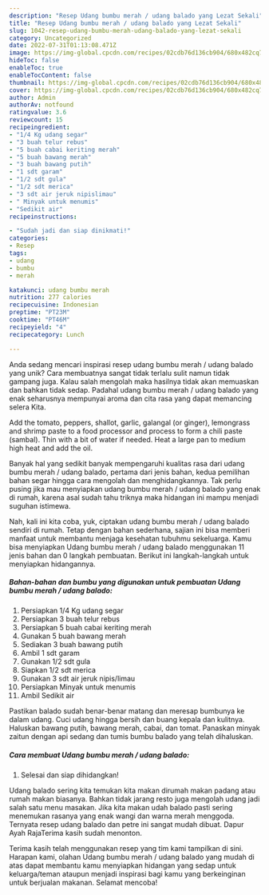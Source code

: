 ```yaml
---
description: "Resep Udang bumbu merah / udang balado yang Lezat Sekali"
title: "Resep Udang bumbu merah / udang balado yang Lezat Sekali"
slug: 1042-resep-udang-bumbu-merah-udang-balado-yang-lezat-sekali
category: Uncategorized
date: 2022-07-31T01:13:08.471Z
image: https://img-global.cpcdn.com/recipes/02cdb76d136cb904/680x482cq70/udang-bumbu-merah-udang-balado-foto-resep-utama.jpg
hideToc: false
enableToc: true
enableTocContent: false
thumbnail: https://img-global.cpcdn.com/recipes/02cdb76d136cb904/680x482cq70/udang-bumbu-merah-udang-balado-foto-resep-utama.jpg
cover: https://img-global.cpcdn.com/recipes/02cdb76d136cb904/680x482cq70/udang-bumbu-merah-udang-balado-foto-resep-utama.jpg
author: Admin
authorAv: notfound
ratingvalue: 3.6
reviewcount: 15
recipeingredient:
- "1/4 Kg udang segar"
- "3 buah telur rebus"
- "5 buah cabai keriting merah"
- "5 buah bawang merah"
- "3 buah bawang putih"
- "1 sdt garam"
- "1/2 sdt gula"
- "1/2 sdt merica"
- "3 sdt air jeruk nipislimau"
- " Minyak untuk menumis"
- "Sedikit air"
recipeinstructions:

- "Sudah jadi dan siap dinikmati!"
categories:
- Resep
tags:
- udang
- bumbu
- merah

katakunci: udang bumbu merah 
nutrition: 277 calories
recipecuisine: Indonesian
preptime: "PT23M"
cooktime: "PT46M"
recipeyield: "4"
recipecategory: Lunch

---
```





Anda sedang mencari inspirasi resep udang bumbu merah / udang balado yang unik? Cara membuatnya sangat tidak terlalu sulit namun tidak gampang juga. Kalau salah mengolah maka hasilnya tidak akan memuaskan dan bahkan tidak sedap. Padahal udang bumbu merah / udang balado yang enak seharusnya mempunyai aroma dan cita rasa yang dapat memancing selera Kita.





Add the tomato, peppers, shallot, garlic, galangal (or ginger), lemongrass and shrimp paste to a food processor and process to form a chili paste (sambal). Thin with a bit of water if needed. Heat a large pan to medium high heat and add the oil.

Banyak hal yang sedikit banyak mempengaruhi kualitas rasa dari udang bumbu merah / udang balado, pertama dari jenis bahan, kedua pemilihan bahan segar hingga cara mengolah dan menghidangkannya. Tak perlu pusing jika mau menyiapkan udang bumbu merah / udang balado yang enak di rumah, karena asal sudah tahu triknya maka hidangan ini mampu menjadi suguhan istimewa.






Nah, kali ini kita coba, yuk, ciptakan udang bumbu merah / udang balado sendiri di rumah. Tetap dengan bahan sederhana, sajian ini bisa memberi manfaat untuk membantu menjaga kesehatan tubuhmu sekeluarga. Kamu bisa menyiapkan Udang bumbu merah / udang balado menggunakan 11 jenis bahan dan 0 langkah pembuatan. Berikut ini langkah-langkah untuk menyiapkan hidangannya.

<!--inarticleads1-->

##### Bahan-bahan dan bumbu yang digunakan untuk pembuatan Udang bumbu merah / udang balado:

1. Persiapkan 1/4 Kg udang segar
1. Persiapkan 3 buah telur rebus
1. Persiapkan 5 buah cabai keriting merah
1. Gunakan 5 buah bawang merah
1. Sediakan 3 buah bawang putih
1. Ambil 1 sdt garam
1. Gunakan 1/2 sdt gula
1. Siapkan 1/2 sdt merica
1. Gunakan 3 sdt air jeruk nipis/limau
1. Persiapkan  Minyak untuk menumis
1. Ambil Sedikit air


Pastikan balado sudah benar-benar matang dan meresap bumbunya ke dalam udang. Cuci udang hingga bersih dan buang kepala dan kulitnya. Haluskan bawang putih, bawang merah, cabai, dan tomat. Panaskan minyak zaitun dengan api sedang dan tumis bumbu balado yang telah dihaluskan. 

<!--inarticleads2-->

##### Cara membuat Udang bumbu merah / udang balado:


1. Selesai dan siap dihidangkan!

Udang balado sering kita temukan kita makan dirumah makan padang atau rumah makan biasanya. Bahkan tidak jarang resto juga mengolah udang jadi salah satu menu masakan. Jika kita makan udah balado pasti sering menemukan rasanya yang enak wangi dan warna merah menggoda. Ternyata resep udang balado dan petre ini sangat mudah dibuat. Dapur Ayah RajaTerima kasih sudah menonton. 

Terima kasih telah menggunakan resep yang tim kami tampilkan di sini. Harapan kami, olahan Udang bumbu merah / udang balado yang mudah di atas dapat membantu kamu menyiapkan hidangan yang sedap untuk keluarga/teman ataupun menjadi inspirasi bagi kamu yang berkeinginan untuk berjualan makanan. Selamat mencoba!
